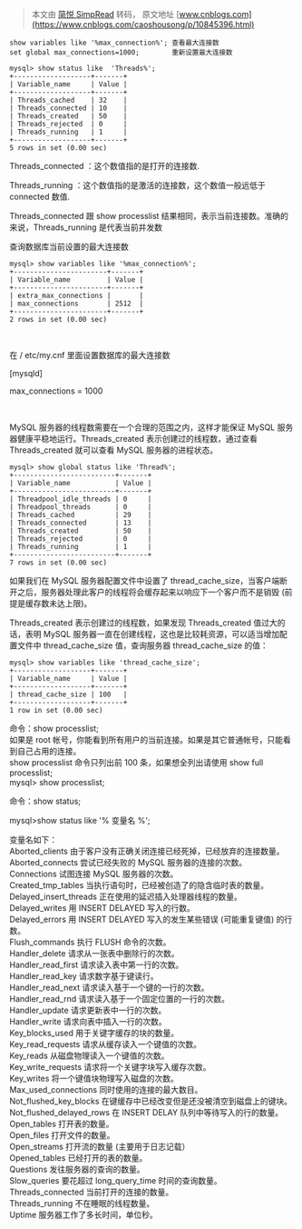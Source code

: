 > 本文由 [简悦 SimpRead](http://ksria.com/simpread/) 转码， 原文地址 [www.cnblogs.com](https://www.cnblogs.com/caoshousong/p/10845396.html)

```
show variables like '%max_connection%'; 查看最大连接数
set global max_connections=1000;        重新设置最大连接数
```

```
mysql> show status like  'Threads%';
+-------------------+-------+
| Variable_name     | Value |
+-------------------+-------+
| Threads_cached    | 32    |
| Threads_connected | 10    |
| Threads_created   | 50    |
| Threads_rejected  | 0     |
| Threads_running   | 1     |
+-------------------+-------+
5 rows in set (0.00 sec)
```

Threads_connected ：这个数值指的是打开的连接数.

Threads_running ：这个数值指的是激活的连接数，这个数值一般远低于 connected 数值.

Threads_connected 跟 show processlist 结果相同，表示当前连接数。准确的来说，Threads_running 是代表当前并发数

查询数据库当前设置的最大连接数

```
mysql> show variables like '%max_connection%';
+-----------------------+-------+
| Variable_name         | Value |
+-----------------------+-------+
| extra_max_connections |       |
| max_connections       | 2512  |
+-----------------------+-------+
2 rows in set (0.00 sec)
```

 

在 / etc/my.cnf 里面设置数据库的最大连接数

[mysqld]

max_connections = 1000

 

MySQL 服务器的线程数需要在一个合理的范围之内，这样才能保证 MySQL 服务器健康平稳地运行。Threads_created 表示创建过的线程数，通过查看 Threads_created 就可以查看 MySQL 服务器的进程状态。

```
mysql> show global status like 'Thread%';
+-------------------------+-------+
| Variable_name           | Value |
+-------------------------+-------+
| Threadpool_idle_threads | 0     |
| Threadpool_threads      | 0     |
| Threads_cached          | 29    |
| Threads_connected       | 13    |
| Threads_created         | 50    |
| Threads_rejected        | 0     |
| Threads_running         | 1     |
+-------------------------+-------+
7 rows in set (0.00 sec)
```

如果我们在 MySQL 服务器配置文件中设置了 thread_cache_size，当客户端断开之后，服务器处理此客户的线程将会缓存起来以响应下一个客户而不是销毁 (前提是缓存数未达上限)。

Threads_created 表示创建过的线程数，如果发现 Threads_created 值过大的话，表明 MySQL 服务器一直在创建线程，这也是比较耗资源，可以适当增加配置文件中 thread_cache_size 值，查询服务器 thread_cache_size 的值：

```
mysql> show variables like 'thread_cache_size';
+-------------------+-------+
| Variable_name     | Value |
+-------------------+-------+
| thread_cache_size | 100   |
+-------------------+-------+
1 row in set (0.00 sec)
```

命令：show processlist;  
如果是 root 帐号，你能看到所有用户的当前连接。如果是其它普通帐号，只能看到自己占用的连接。  
show processlist 命令只列出前 100 条，如果想全列出请使用 show full processlist;  
mysql> show processlist;

命令：show status;

mysql>show status like '% 变量名 %';

变量名如下：  
Aborted_clients 由于客户没有正确关闭连接已经死掉，已经放弃的连接数量。  
Aborted_connects 尝试已经失败的 MySQL 服务器的连接的次数。  
Connections 试图连接 MySQL 服务器的次数。  
Created_tmp_tables 当执行语句时，已经被创造了的隐含临时表的数量。  
Delayed_insert_threads 正在使用的延迟插入处理器线程的数量。  
Delayed_writes 用 INSERT DELAYED 写入的行数。  
Delayed_errors 用 INSERT DELAYED 写入的发生某些错误 (可能重复键值) 的行数。  
Flush_commands 执行 FLUSH 命令的次数。  
Handler_delete 请求从一张表中删除行的次数。  
Handler_read_first 请求读入表中第一行的次数。  
Handler_read_key 请求数字基于键读行。  
Handler_read_next 请求读入基于一个键的一行的次数。  
Handler_read_rnd 请求读入基于一个固定位置的一行的次数。  
Handler_update 请求更新表中一行的次数。  
Handler_write 请求向表中插入一行的次数。  
Key_blocks_used 用于关键字缓存的块的数量。  
Key_read_requests 请求从缓存读入一个键值的次数。  
Key_reads 从磁盘物理读入一个键值的次数。  
Key_write_requests 请求将一个关键字块写入缓存次数。  
Key_writes 将一个键值块物理写入磁盘的次数。  
Max_used_connections 同时使用的连接的最大数目。  
Not_flushed_key_blocks 在键缓存中已经改变但是还没被清空到磁盘上的键块。  
Not_flushed_delayed_rows 在 INSERT DELAY 队列中等待写入的行的数量。  
Open_tables 打开表的数量。  
Open_files 打开文件的数量。  
Open_streams 打开流的数量 (主要用于日志记载）  
Opened_tables 已经打开的表的数量。  
Questions 发往服务器的查询的数量。  
Slow_queries 要花超过 long_query_time 时间的查询数量。  
Threads_connected 当前打开的连接的数量。  
Threads_running 不在睡眠的线程数量。  
Uptime 服务器工作了多长时间，单位秒。